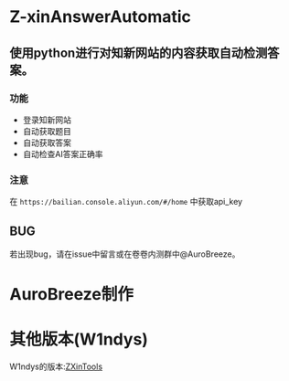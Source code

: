 # Z-xinAnswerAutomatic

## 使用python进行对知新网站的内容获取自动检测答案。

### 功能
- 登录知新网站
- 自动获取题目
- 自动获取答案
- 自动检查AI答案正确率

### 注意

在 `https://bailian.console.aliyun.com/#/home` 中获取api_key

## BUG
若出现bug，请在issue中留言或在卷卷内测群中@AuroBreeze。

# AuroBreeze制作

# 其他版本(W1ndys)
W1ndys的版本:[ZXinTools](https://github.com/W1ndys/ZXinTools)
